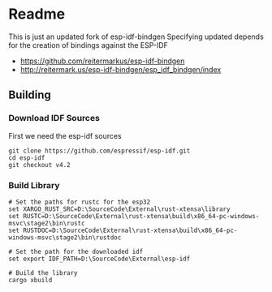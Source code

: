 # Readme

This is just an updated fork of esp-idf-bindgen
Specifying updated depends for the creation of bindings against the ESP-IDF

  * https://github.com/reitermarkus/esp-idf-bindgen
  * http://reitermark.us/esp-idf-bindgen/esp_idf_bindgen/index

## Building

### Download IDF Sources

First we need the esp-idf sources
```
git clone https://github.com/espressif/esp-idf.git
cd esp-idf
git checkout v4.2
```

### Build Library

```
# Set the paths for rustc for the esp32
set XARGO_RUST_SRC=D:\SourceCode\External\rust-xtensa\library
set RUSTC=D:\SourceCode\External\rust-xtensa\build\x86_64-pc-windows-msvc\stage2\bin\rustc
set RUSTDOC=D:\SourceCode\External\rust-xtensa\build\x86_64-pc-windows-msvc\stage2\bin\rustdoc

# Set the path for the downloaded idf
set export IDF_PATH=D:\SourceCode\External\esp-idf

# Build the library
cargo xbuild
```
